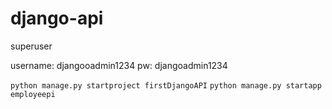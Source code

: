 # django-api

superuser 

username: djangooadmin1234
pw: djangoadmin1234

``` python manage.py startproject firstDjangoAPI ```
``` python manage.py startapp employeepi ```
